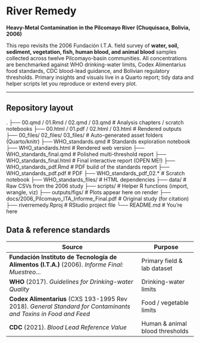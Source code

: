 # River Remedy  
**Heavy-Metal Contamination in the Pilcomayo River (Chuquisaca, Bolivia, 2006)**  

This repo revisits the 2006 Fundación I.T.A. field survey of **water, soil, sediment, vegetation, fish, human blood, and animal blood** samples collected across twelve Pilcomayo-basin communities. All concentrations are benchmarked against WHO drinking-water limits, Codex Alimentarius food standards, CDC blood-lead guidance, and Bolivian regulatory thresholds. Primary insights and visuals live in a Quarto report; tidy data and helper scripts let you reproduce or extend every plot.

---

## Repository layout
.
├── 00.qmd / 01.Rmd / 02.qmd / 03.qmd # Analysis chapters / scratch notebooks
├── 00.html / 01.pdf / 02.html / 03.html # Rendered outputs
├── 00_files/ 02_files/ 03_files/ # Auto-generated asset folders (Quarto/knitr)
├── WHO_standards.qmd # Standards exploration notebook
├── WHO_standards.html # Rendered web version
├── WHO_standards_final.qmd # Polished multi-threshold report
├── WHO_standards_final.html # Final interactive report (OPEN ME!)
├── WHO_standards_pdf.Rmd # PDF build of the standards report
├── WHO_standards_pdf.pdf # PDF
├── WHO_standards_pdf_02.* # Scratch notebook
├── WHO_standards_files/ # HTML dependencies
├── data/ # Raw CSVs from the 2006 study
├── scripts/ # Helper R functions (import, wrangle, viz)
├── outputs/figs/ # Plots appear here on render
├── docs/2006_Pilcomayo_ITA_Informe_Final.pdf # Original study (for citation)
├── riverremedy.Rproj # RStudio project file
└── README.md # You’re here

## Data & reference standards

| Source | Purpose |
| --- | --- |
| **Fundación Instituto de Tecnología de Alimentos (I.T.A.)** (2006). *Informe Final: Muestreo…* | Primary field & lab dataset |
| **WHO** (2017). *Guidelines for Drinking-water Quality* | Drinking-water limits |
| **Codex Alimentarius** (CXS 193-1995 Rev 2018). *General Standard for Contaminants and Toxins in Food and Feed* | Food / vegetable limits |
| **CDC** (2021). *Blood Lead Reference Value* | Human & animal blood thresholds |
